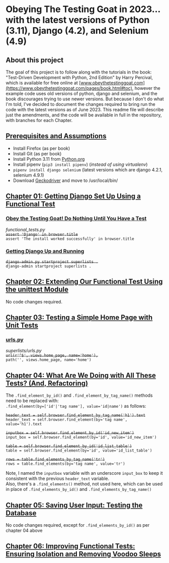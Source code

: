 # Obeying The Testing Goat in 2023... with the latest versions of Python (3.11), Django (4.2), and Selenium (4.9)

## About this project

The goal of this project is to follow along with the tutorials in the book:
"Test-Driven Development with Python, 2nd Edition" by Harry Percival, which is available for free online
at  [www.obeythetestinggoat.com](https://www.obeythetestinggoat.com/pages/book.html#toc), however the example code uses
old versions of python, django and selenium, and the book discourages trying to use newer versions. But because I don't
do what I'm told, I've decided to document the changes required to bring run the code with the latest versions as of
June 2023. This readme file will describe just the amendments, and the code will be available in full in the repository,
with branches for each Chapter.

## [Prerequisites and Assumptions](https://www.obeythetestinggoat.com/book/pre-requisite-installations.html)

- Install Firefox (as per book)
- Install Git (as per book)
- Install Python 3.11 from [Python.org](https://www.python.org/downloads/)
- Install pipenv (`pip3 install pipenv`) (_instead of using virtualenv_)
- `pipenv install django selenium` (latest versions which are django 4.2.1, selenium 4.9.1)
- Download [Geckodriver](https://github.com/mozilla/geckodriver/releases) and move to /usr/local/bin/

## [Chapter 01: Getting Django Set Up Using a Functional Test](https://www.obeythetestinggoat.com/book/chapter_01.html)

### [Obey the Testing Goat! Do Nothing Until You Have a Test](https://www.obeythetestinggoat.com/book/chapter_01.html#_obey_the_testing_goat_do_nothing_until_you_have_a_test)

*functional_tests.py*  
~~`assert 'Django' in browser.title`~~  
`assert 'The install worked successfully' in browser.title`

### [Getting Django Up and Running](https://www.obeythetestinggoat.com/book/chapter_01.html#_getting_django_up_and_running)

~~`django-admin.py startproject superlists .`~~  
`django-admin startproject superlists .`

## [Chapter 02: Extending Our Functional Test Using the unittest Module](https://www.obeythetestinggoat.com/book/chapter_02_unittest.html)

No code changes required.

## [Chapter 03: Testing a Simple Home Page with Unit Tests](https://www.obeythetestinggoat.com/book/chapter_unit_test_first_view.html)

### [urls.py](https://www.obeythetestinggoat.com/book/chapter_unit_test_first_view.html#_urls_py)

*superlists/urls.py*  
~~`url(r'^$', views.home_page, name='home'),`~~  
`path('', views.home_page, name='home')`

## [Chapter 04: What Are We Doing with All These Tests? (And, Refactoring)](https://www.obeythetestinggoat.com/book/chapter_philosophy_and_refactoring.html)

The `.find_element_by_id()` and `.find_element_by_tag_name()` methods need to be replaced with:  
`.find_element(by=['id'|'tag name'], value='id|name')` as follows:

~~`header_text = self.browser.find_element_by_tag_name('h1').text`~~   
`header_text = self.browser.find_element(by='tag name', value='h1').text`

~~`inputbox = self.browser.find_element_by_id('id_new_item')`~~  
`input_box = self.browser.find_element(by='id', value='id_new_item')`

~~`table = self.browser.find_element_by_id('id_list_table')`~~  
`table = self.browser.find_element(by='id', value='id_list_table')`

~~`rows = table.find_elements_by_tag_name('tr')`~~  
`rows = table.find_elements(by='tag name', value='tr')`

Note, I named the `inputbox` variable with an underscore `input_box` to keep it consistent with the
previous `header_text`
variable.  
Also, there's a `.find_elements()` method, not used here, which can be used in place of `.find_elements_by_id()` and
`.find_elements_by_tag_name()`

## [Chapter 05: Saving User Input: Testing the Database](https://www.obeythetestinggoat.com/book/chapter_post_and_database.html)

No code changes required, except for `.find_elements_by_id()` as per chapter 04 above

## [Chapter 06: Improving Functional Tests: Ensuring Isolation and Removing Voodoo Sleeps](https://www.obeythetestinggoat.com/book/chapter_explicit_waits_1.html)

